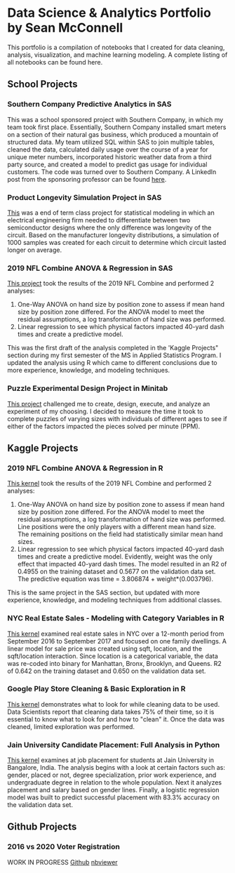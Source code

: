 # Data Science & Analytics Portfolio by Sean McConnell
This portfolio is a compilation of notebooks that I created for data cleaning, analysis, visualization, and machine learning modeling. A complete listing of all notebooks can be found here.

## School Projects

### Southern Company Predictive Analytics in SAS
This was a school sponsored project with Southern Company, in which my team took first place. Essentially, Southern Company installed smart meters on a section of their natural gas business, which produced a mountain of structured data. My team utilized SQL within SAS to join multiple tables, cleaned the data, calculated daily usage over the course of a year for unique meter numbers, incorporated historic weather data from a third party source, and created a model to predict gas usage for individual customers. The code was turned over to Southern Company. A LinkedIn post from the sponsoring professor can be found [here](https://www.linkedin.com/feed/update/urn:li:activity:6609995794374373376/).

### Product Longevity Simulation Project in SAS
[This](https://github.com/smcconn5/Portfolio/blob/master/Projects/Longevity%20Simulation%20Project.pdf) was a end of term class project for statistical modeling in which an electrical engineering firm needed to differentiate between two semiconductor designs where the only difference was longevity of the circuit. Based on the manufacturer longevity distributions, a simulation of 1000 samples was created for each circuit to determine which circuit lasted longer on average.

### 2019 NFL Combine ANOVA & Regression in SAS
[This project](https://github.com/smcconn5/Portfolio/blob/master/Projects/2019%20NFL%20Combine%20Analysis.pdf) took the results of the 2019 NFL Combine and performed 2 analyses:
1.	One-Way ANOVA on hand size by position zone to assess if mean hand size by position zone differed. For the ANOVA model to meet the residual assumptions, a log transformation of hand size was performed.
2.	Linear regression to see which physical factors impacted 40-yard dash times and create a predictive model.

This was the first draft of the analysis completed in the 'Kaggle Projects" section during my first semester of the MS in Applied Statistics Program. I updated the analysis using R which came to different conclusions due to more experience, knowledge, and modeling techniques.

### Puzzle Experimental Design Project in Minitab
[This project](https://github.com/smcconn5/Portfolio/blob/master/Projects/2019%20NFL%20Combine%20Analysis.pdf) challenged me to create, design, execute, and analyze an experiment of my choosing. I decided to measure the time it took to complete puzzles of varying sizes with individuals of different ages to see if either of the factors impacted the pieces solved per minute (PPM).

## Kaggle Projects

### 2019 NFL Combine ANOVA & Regression in R
[This kernel](https://www.kaggle.com/smcconn5/2019-nfl-combine-anova-regression) took the results of the 2019 NFL Combine and performed 2 analyses:
1.	One-Way ANOVA on hand size by position zone to assess if mean hand size by position zone differed. For the ANOVA model to meet the residual assumptions, a log transformation of hand size was performed. Line positions were the only players with a different mean hand size. The remaining positions on the field had statistically similar mean hand sizes.
2.	Linear regression to see which physical factors impacted 40-yard dash times and create a predictive model. Evidently, weight was the only effect that impacted 40-yard dash times. The model resulted in an R2 of 0.4955 on the training dataset and 0.5677 on the validation data set. The predictive equation was time = 3.806874 + weight*(0.003796).

This is the same project in the SAS section, but updated with more experience, knowledge, and modeling techniques from additional classes.

### NYC Real Estate Sales - Modeling with Category Variables in R
[This kernel](https://www.kaggle.com/smcconn5/nyc-re-sales-modeling-with-category-variables) examined real estate sales in NYC over a 12-month period from September 2016 to September 2017 and focused on one family dwellings. A linear model for sale price was created using sqft, location, and the sqft/location interaction. Since location is a categorical variable, the data was re-coded into binary for Manhattan, Bronx, Brooklyn, and Queens. R2 of 0.642 on the training dataset and 0.650 on the validation data set.

### Google Play Store Cleaning & Basic Exploration in R
[This kernel](https://www.kaggle.com/smcconn5/google-play-store-cleaning-basic-exploration) demonstrates what to look for while cleaning data to be used. Data Scientists report that cleaning data takes 75% of their time, so it is essential to know what to look for and how to "clean" it. Once the data was cleaned, limited exploration was performed.

### Jain University Candidate Placement: Full Analysis in Python
[This kernel](https://www.kaggle.com/smcconn5/jain-university-candidate-placement-full-analysis) examines at job placement for students at Jain University in Bangalore, India. The analysis begins with a look at certain factors such as: gender, placed or not, degree specialization, prior work experience, and undergraduate degree in relation to the whole population. Next it analyzes placement and salary based on gender lines. Finally, a logistic regression model was built to predict successful placement with 83.3% accuracy on the validation data set.

## Github Projects

### 2016 vs 2020 Voter Registration
WORK IN PROGRESS
[Github](https://github.com/smcconn5/Portfolio/blob/master/Projects/Voter%20Registration%20Over%20Time.ipynb) [nbviewer](https://nbviewer.jupyter.org/github/smcconn5/Portfolio/blob/master/Projects/Voter%20Registration%20Over%20Time.ipynb)
